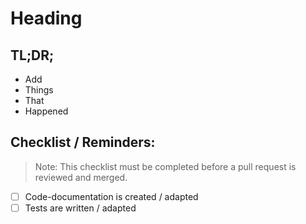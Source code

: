 # Heading

## TL;DR;

-   Add
-   Things
-   That
-   Happened

## Checklist / Reminders:

> Note: This checklist must be completed before a pull request is reviewed and merged.

-   [ ] Code-documentation is created / adapted
-   [ ] Tests are written / adapted
